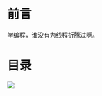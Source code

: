 # 前言 #

学编程，谁没有为线程折腾过啊。

# 目录 #

![](http://twowaterimage.oss-cn-beijing.aliyuncs.com/2019-10-14-%E8%8D%89%E6%A0%B9%E5%AD%A6Python%EF%BC%88%E5%8D%81%E4%B8%89%EF%BC%89%20%E7%BA%BF%E7%A8%8B%E5%92%8C%E8%BF%9B%E7%A8%8B.png)


